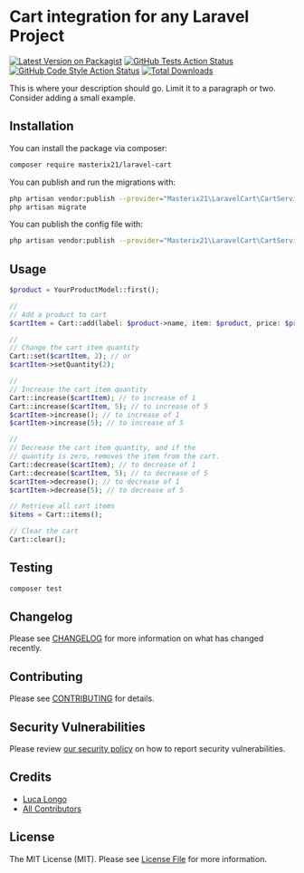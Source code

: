 # Cart integration for any Laravel Project

[![Latest Version on Packagist](https://img.shields.io/packagist/v/masterix21/laravel_cart.svg?style=flat-square)](https://packagist.org/packages/masterix21/laravel-cart)
[![GitHub Tests Action Status](https://img.shields.io/github/workflow/status/masterix21/laravel_cart/run-tests?label=tests)](https://github.com/masterix21/laravel-cart/actions?query=workflow%3Arun-tests+branch%3Amaster)
[![GitHub Code Style Action Status](https://img.shields.io/github/workflow/status/masterix21/laravel_cart/Check%20&%20fix%20styling?label=code%20style)](https://github.com/masterix21/laravel-cart/actions?query=workflow%3A"Check+%26+fix+styling"+branch%3Amaster)
[![Total Downloads](https://img.shields.io/packagist/dt/masterix21/laravel_cart.svg?style=flat-square)](https://packagist.org/packages/masterix21/laravel-cart)

This is where your description should go. Limit it to a paragraph or two. Consider adding a small example.

## Installation

You can install the package via composer:

```bash
composer require masterix21/laravel-cart
```

You can publish and run the migrations with:

```bash
php artisan vendor:publish --provider="Masterix21\LaravelCart\CartServiceProvider" --tag="laravel-cart-migrations"
php artisan migrate
```

You can publish the config file with:
```bash
php artisan vendor:publish --provider="Masterix21\LaravelCart\CartServiceProvider" --tag="laravel-cart-config"
```

## Usage

```php
$product = YourProductModel::first();

//
// Add a product to cart
$cartItem = Cart::add(label: $product->name, item: $product, price: $product->price, quantity: 1);

//
// Change the cart item quantity
Cart::set($cartItem, 2); // or
$cartItem->setQuantity(2);

//
// Increase the cart item quantity
Cart::increase($cartItem); // to increase of 1
Cart::increase($cartItem, 5); // to increase of 5
$cartItem->increase(); // to increase of 1
$cartItem->increase(5); // to increase of 5

//
// Decrease the cart item quantity, and if the
// quantity is zero, removes the item from the cart.
Cart::decrease($cartItem); // to decrease of 1
Cart::decrease($cartItem, 5); // to decrease of 5
$cartItem->decrease(); // to decrease of 1
$cartItem->decrease(5); // to decrease of 5

// Retrieve all cart items
$items = Cart::items();

// Clear the cart
Cart::clear();
```

## Testing

```bash
composer test
```

## Changelog

Please see [CHANGELOG](CHANGELOG.md) for more information on what has changed recently.

## Contributing

Please see [CONTRIBUTING](.github/CONTRIBUTING.md) for details.

## Security Vulnerabilities

Please review [our security policy](../../security/policy) on how to report security vulnerabilities.

## Credits

- [Luca Longo](https://github.com/masterix21)
- [All Contributors](../../contributors)

## License

The MIT License (MIT). Please see [License File](LICENSE.md) for more information.
